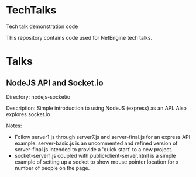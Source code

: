# TechTalks
Tech talk demonstration code

This repository contains code used for NetEngine tech talks.

# Talks

## NodeJS API and Socket.io

Directory: nodejs-socketio

Description: Simple introduction to using NodeJS (express) as an API. Also explores socket.io

Notes: 

 - Follow server1.js through server7.js and server-final.js for an express API example. server-basic.js is an uncommented and refined version of server-final.js intended to provide a 'quick start' to a new project.
 - socket-server1.js coupled with public/client-server.html is a simple example of setting up a socket to show mouse pointer location for x number of people on the page.
